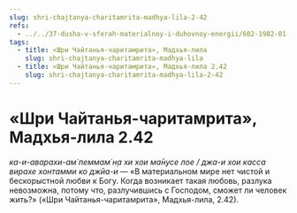 ```yaml
---
slug: shri-chajtanya-charitamrita-madhya-lila-2-42
refs:
  - ../../37-dusha-v-sferah-materialnoy-i-duhovnoy-energii/602-1982-01-19-a1-probuzhdenie-vnutrennej-sklonnosti-dushi.md
tags:
  - title: «Шри Чайтанья-чаритамрита», Мадхья-лила
    slug: shri-chajtanya-charitamrita-madhya-lila
  - title: «Шри Чайтанья-чаритамрита», Мадхья-лила 2.42
    slug: shri-chajtanya-charitamrita-madhya-lila-2-42
---
```


# «Шри Чайтанья-чаритамрита», Мадхья-лила 2.42

*ка-и-аварахи-ам̇ пеммам̇ н̣а хи хои ма̄н̣усе лое / джа-и хои касса вирахе хонтамми ко джӣа-и* — «В материальном мире нет чистой и бескорыстной любви к Богу. Когда возникает такая любовь, разлука невозможна, потому что, разлучившись с Господом, сможет ли человек жить?» («Шри Чайтанья-чаритамрита», Мадхья-лила, 2.42).
